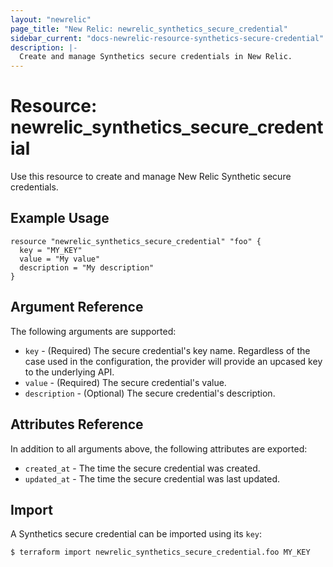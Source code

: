 ```yaml
---
layout: "newrelic"
page_title: "New Relic: newrelic_synthetics_secure_credential"
sidebar_current: "docs-newrelic-resource-synthetics-secure-credential"
description: |-
  Create and manage Synthetics secure credentials in New Relic.
---
```


# Resource: newrelic\_synthetics\_secure\_credential

Use this resource to create and manage New Relic Synthetic secure credentials.

## Example Usage

```hcl
resource "newrelic_synthetics_secure_credential" "foo" {
  key = "MY_KEY"
  value = "My value"
  description = "My description"
}
```

## Argument Reference

The following arguments are supported:

  * `key` - (Required) The secure credential's key name.  Regardless of the case used in the configuration, the provider will provide an upcased key to the underlying API.
  * `value` - (Required) The secure credential's value. 
  * `description` - (Optional) The secure credential's description.

## Attributes Reference

In addition to all arguments above, the following attributes are exported:

  * `created_at` - The time the secure credential was created.
  * `updated_at` - The time the secure credential was last updated.

## Import

A Synthetics secure credential can be imported using its `key`:

```
$ terraform import newrelic_synthetics_secure_credential.foo MY_KEY
```
